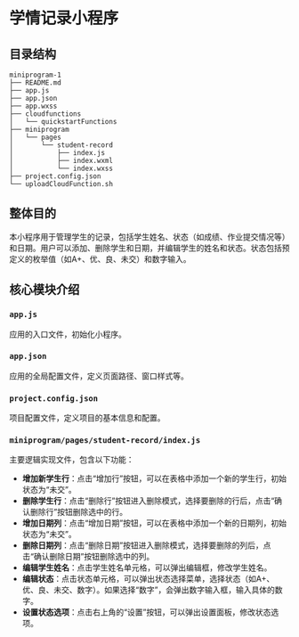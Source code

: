 # 学情记录小程序

## 目录结构

```
miniprogram-1
├── README.md
├── app.js
├── app.json
├── app.wxss
├── cloudfunctions
│   └── quickstartFunctions
├── miniprogram
│   └── pages
│       └── student-record
│           ├── index.js
│           ├── index.wxml
│           └── index.wxss
├── project.config.json
└── uploadCloudFunction.sh
```

## 整体目的

本小程序用于管理学生的记录，包括学生姓名、状态（如成绩、作业提交情况等）和日期。用户可以添加、删除学生和日期，并编辑学生的姓名和状态。状态包括预定义的枚举值（如A+、优、良、未交）和数字输入。

## 核心模块介绍

### `app.js`

应用的入口文件，初始化小程序。

### `app.json`

应用的全局配置文件，定义页面路径、窗口样式等。

### `project.config.json`

项目配置文件，定义项目的基本信息和配置。

### `miniprogram/pages/student-record/index.js`

主要逻辑实现文件，包含以下功能：

- **增加新学生行**：点击“增加行”按钮，可以在表格中添加一个新的学生行，初始状态为“未交”。
- **删除学生行**：点击“删除行”按钮进入删除模式，选择要删除的行后，点击“确认删除行”按钮删除选中的行。
- **增加日期列**：点击“增加日期”按钮，可以在表格中添加一个新的日期列，初始状态为“未交”。
- **删除日期列**：点击“删除日期”按钮进入删除模式，选择要删除的列后，点击“确认删除日期”按钮删除选中的列。
- **编辑学生姓名**：点击学生姓名单元格，可以弹出编辑框，修改学生姓名。
- **编辑状态**：点击状态单元格，可以弹出状态选择菜单，选择状态（如A+、优、良、未交、数字）。如果选择“数字”，会弹出数字输入框，输入具体的数字。
- **设置状态选项**：点击右上角的“设置”按钮，可以弹出设置面板，修改状态选项。
